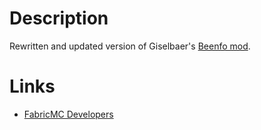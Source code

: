# Description
Rewritten and updated version of Giselbaer's [Beenfo mod](https://github.com/gbl/Beenfo).

# Links
* [FabricMC Developers](https://fabricmc.net/develop/)
